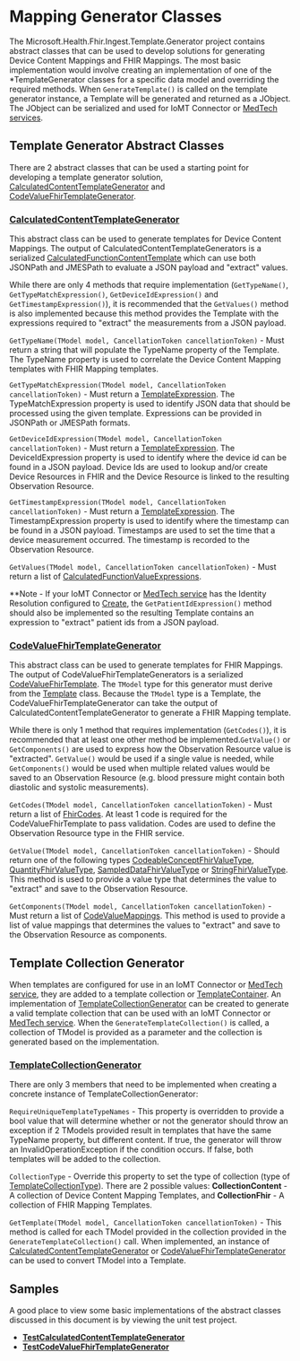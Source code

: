 # Mapping Generator Classes

The Microsoft.Health.Fhir.Ingest.Template.Generator project contains abstract classes that can be used to develop solutions for generating Device Content Mappings and FHIR Mappings. The most basic implementation would involve creating an implementation of one of the *TemplateGenerator classes for a specific data model and overriding the required methods. When `GenerateTemplate()` is called on the template generator instance, a Template will be generated and returned as a JObject. The JObject can be serialized and used for IoMT Connector or [MedTech services](https://docs.microsoft.com/en-us/azure/healthcare-apis/iot/iot-connector-overview).

## Template Generator Abstract Classes

There are 2 abstract classes that can be used a starting point for developing a template generator solution, [CalculatedContentTemplateGenerator](./Microsoft.Health.Fhir.Ingest.Template.Generator/CalculatedContentTemplateGenerator.cs) and [CodeValueFhirTemplateGenerator](./Microsoft.Health.Fhir.Ingest.Template.Generator/CodeValueFhirTemplateGenerator.cs).

### **[CalculatedContentTemplateGenerator](./Microsoft.Health.Fhir.Ingest.Template.Generator/CalculatedContentTemplateGenerator.cs)**

This abstract class can be used to generate templates for Device Content Mappings. The output of CalculatedContentTemplateGenerators is a serialized [CalculatedFunctionContentTemplate](../../src/lib/Microsoft.Health.Fhir.Ingest.Template/CalculatedFunctionContentTemplate.cs) which can use both JSONPath and JMESPath to evaluate a JSON payload and "extract" values.

While there are only 4 methods that require implementation (`GetTypeName()`, `GetTypeMatchExpression()`, `GetDeviceIdExpression()` and `GetTimestampExpression()`), it is recommended that the `GetValues()` method is also implemented because this method provides the Template with the expressions required to "extract" the measurements from a JSON payload.

`GetTypeName(TModel model, CancellationToken cancellationToken)` - Must return a string that will populate the TypeName property of the Template. The TypeName property is used to correlate the Device Content Mapping templates with FHIR Mapping templates.

`GetTypeMatchExpression(TModel model, CancellationToken cancellationToken)` - Must return a [TemplateExpression](../../src/lib/Microsoft.Health.Fhir.Ingest.Template/TemplateExpression.cs). The TypeMatchExpression property is used to identify JSON data that should be processed using the given template. Expressions can be provided in JSONPath or JMESPath formats.

`GetDeviceIdExpression(TModel model, CancellationToken cancellationToken)` - Must return a [TemplateExpression](../../src/lib/Microsoft.Health.Fhir.Ingest.Template/TemplateExpression.cs). The DeviceIdExpression property is used to identify where the device id can be found in a JSON payload. Device Ids are used to lookup and/or create Device Resources in FHIR and the Device Resource is linked to the resulting Observation Resource.

`GetTimestampExpression(TModel model, CancellationToken cancellationToken)` - Must return a [TemplateExpression](../../src/lib/Microsoft.Health.Fhir.Ingest.Template/TemplateExpression.cs). The TimestampExpression property is used to identify where the timestamp can be found in a JSON payload. Timestamps are used to set the time that a device measurement occurred. The timestamp is recorded to the Observation Resource.

`GetValues(TModel model, CancellationToken cancellationToken)` - Must return a list of [CalculatedFunctionValueExpressions](../../src/lib/Microsoft.Health.Fhir.Ingest.Template/CalculatedFunctionValueExpression.cs).

**Note - If your IoMT Connector or [MedTech service](https://docs.microsoft.com/en-us/azure/healthcare-apis/iot/iot-connector-overview) has the Identity Resolution configured to [Create](../../docs/Configuration.md#configuration), the `GetPatientIdExpression()` method should also be implemented so the resulting Template contains an expression to "extract" patient ids from a JSON payload.

### **[CodeValueFhirTemplateGenerator](./Microsoft.Health.Fhir.Ingest.Template.Generator/CodeValueFhirTemplateGenerator.cs)**

This abstract class can be used to generate templates for FHIR Mappings. The output of CodeValueFhirTemplateGenerators is a serialized [CodeValueFhirTemplate](../../src/lib/Microsoft.Health.Fhir.Ingest.Template/CodeValueFhirTemplate.cs). The `TModel` type for this generator must derive from the [Template](../../src/lib/Microsoft.Health.Fhir.Ingest.Template/Template.cs) class. Because the `TModel` type is a Template, the CodeValueFhirTemplateGenerator can take the output of CalculatedContentTemplateGenerator to generate a FHIR Mapping template.

While there is only 1 method that requires implementation (`GetCodes()`), it is recommended that at least one other method be implemented.`GetValue()` or `GetComponents()` are used to express how the Observation Resource value is "extracted". `GetValue()` would be used if a single value is needed, while `GetComponents()` would be used when multiple related values would be saved to an Observation Resource (e.g. blood pressure might contain both diastolic and systolic measurements).

`GetCodes(TModel model, CancellationToken cancellationToken)` - Must return a list of [FhirCodes](../../src/lib/Microsoft.Health.Fhir.Ingest.Template/FhirCode.cs). At least 1 code is required for the CodeValueFhirTemplate to pass validation. Codes are used to define the Observation Resource type in the FHIR service.

`GetValue(TModel model, CancellationToken cancellationToken)` - Should return one of the following types [CodeableConceptFhirValueType](../../src/lib/Microsoft.Health.Fhir.Ingest.Template/CodeableConceptFhirValueType.cs), [QuantityFhirValueType](../../src/lib/Microsoft.Health.Fhir.Ingest.Template/QuantityFhirValueType.cs), [SampledDataFhirValueType](../../src/lib/Microsoft.Health.Fhir.Ingest.Template/SampledDataFhirValueType.cs) or [StringFhirValueType](../../src/lib/Microsoft.Health.Fhir.Ingest.Template/StringFhirValueType.cs). This method is used to provide a value type that determines the value to "extract" and save to the Observation Resource.

`GetComponents(TModel model, CancellationToken cancellationToken)` - Must return a list of [CodeValueMappings](../../src/lib/Microsoft.Health.Fhir.Ingest.Template/CodeValueMapping.cs). This method is used to provide a list of value mappings that determines the values to "extract" and save to the Observation Resource as components.

## Template Collection Generator

When templates are configured for use in an IoMT Connector or [MedTech service](https://docs.microsoft.com/en-us/azure/healthcare-apis/iot/iot-connector-overview), they are added to a template collection or [TemplateContainer](../../src/lib/Microsoft.Health.Fhir.Ingest.Template/TemplateContainer.cs). An implementation of [TemplateCollectionGenerator](../mapping-generator/Microsoft.Health.Fhir.Ingest.Template.Generator/TemplateCollectionGenerator.cs) can be created to generate a valid template collection that can be used with an IoMT Connector or [MedTech service](https://docs.microsoft.com/en-us/azure/healthcare-apis/iot/iot-connector-overview). When the `GenerateTemplateCollection()` is called, a collection of TModel is provided as a parameter and the collection is generated based on the implementation.

### **[TemplateCollectionGenerator](../mapping-generator/Microsoft.Health.Fhir.Ingest.Template.Generator/TemplateCollectionGenerator.cs)**

There are only 3 members that need to be implemented when creating a concrete instance of TemplateCollectionGenerator:

`RequireUniqueTemplateTypeNames` - This property is overridden to provide a bool value that will determine whether or not the generator should throw an exception if 2 TModels provided result in templates that have the same TypeName property, but different content. If true, the generator will throw an InvalidOperationException if the condition occurs. If false, both templates will be added to the collection.

`CollectionType` - Override this property to set the type of collection (type of [TemplateCollectionType](../mapping-generator/Microsoft.Health.Fhir.Ingest.Template.Generator/TemplateCollectionType.cs)). There are 2 possible values: **CollectionContent** - A collection of Device Content Mapping Templates, and **CollectionFhir** - A collection of FHIR Mapping Templates.

`GetTemplate(TModel model, CancellationToken cancellationToken)` - This method is called for each TModel provided in the collection provided in the `GenerateTemplateCollection()` call. When implemented, an instance of [CalculatedContentTemplateGenerator](./Microsoft.Health.Fhir.Ingest.Template.Generator/CalculatedContentTemplateGenerator.cs) or [CodeValueFhirTemplateGenerator](./Microsoft.Health.Fhir.Ingest.Template.Generator/CodeValueFhirTemplateGenerator.cs) can be used to convert TModel into a Template.

## Samples

A good place to view some basic implementations of the abstract classes discussed in this document is by viewing the unit test project.

- **[TestCalculatedContentTemplateGenerator](../mapping-generator/Microsoft.Health.Fhir.Ingest.Template.Generator.Tests/Samples/TestCalculatedContentTemplateGenerator.cs)**
- **[TestCodeValueFhirTemplateGenerator](../mapping-generator/Microsoft.Health.Fhir.Ingest.Template.Generator.Tests/Samples/TestCodeValueFhirTemplateGenerator.cs)**
